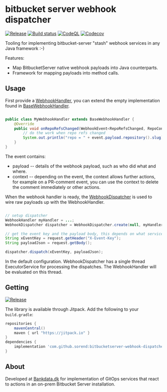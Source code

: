 # bitbucket server webhook dispatcher

[![Release](https://jitpack.io/v/sorend/bitbucketserver-webhook-dispatcher.svg)](https://jitpack.io/#sorend/bitbucketserver-webhook-dispatcher)
[![Build status](https://github.com/sorend/bitbucketserver-webhook-dispatcher/actions/workflows/build.yml/badge.svg?branch=main)](https://github.com/sorend/bitbucketserver-webhook-dispatcher/actions/?query=branch%3Amain)
[![CodeQL](https://github.com/sorend/bitbucketserver-webhook-dispatcher/actions/workflows/codeql-analysis.yml/badge.svg)](https://github.com/sorend/bitbucketserver-webhook-dispatcher/actions/workflows/codeql-analysis.yml)
[![Codecov](https://codecov.io/gh/sorend/bitbucketserver-webhook-dispatcher/branch/main/graph/badge.svg)](https://codecov.io/gh/sorend/bitbucketserver-webhook-dispatcher)

Tooling for implementing bitbucket-server "stash" webhook services in any Java framework :-)

Features:
* Map BitbucketServer native webhook payloads into Java counterparts.
* Framework for mapping payloads into method calls.

## Usage

First provide a [WebhookHandler](src/main/java/com/github/sorend/bitbucketserver/webhook/WebhookHandler.java), you can
extend the empty implementation found in [BaseWebhookHandler](src/main/java/com/github/sorend/bitbucketserver/webhook/BaseWebhookHandler.java).

```java

public class MyWebhookHandler extends BaseWebhookHandler {
    @Override
    public void onRepoRefsChanged(WebhookEvent<RepoRefsChanged, RepoContext> event) {
        // do the work when repo refs changed
        System.out.println("repo = " + event.payload.repository().slug);
    }
}
```

The event contains:
* payload -- details of the webhook payload, such as who did what and where.
* context -- depending on the event, the context allows further actions, for example on a PR-comment event, you can
  use the context to delete the comment immediately or other actions.


When the webhook handler is ready, the [WebhookDispatcher](src/main/java/com/github/sorend/bitbucketserver/webhook/WebhookDispatcher.java)
is used to wire raw payloads up with the WebhookHandler.

```java

// setup dispatcher
WebhookHandler myHandler = ...;
WebhookDispatcher dispatcher = WebhookDispatcher.create(null, myHandler);

// get the event key and the payload body, this depends on what service framework used.
String xEventKey = request.getHeader("X-Event-Key");
String payloadJson = request.getBody();

dispatcher.dispatch(xEventKey, payloadJson);
```

In the default configuration. WebhookDispatcher has a single thread ExecutorService for processing the dispatches.
The WebhookHandler will be evaluated on this thread.

## Getting

[![Release](https://jitpack.io/v/sorend/bitbucketserver-webhook-dispatcher.svg)](https://jitpack.io/#sorend/bitbucketserver-webhook-dispatcher)

The library is available through Jitpack. Add the following to your `build.gradle`:
```groovy
repositories {
    mavenCentral()
    maven { url "https://jitpack.io" }
}
dependencies {
    implementation 'com.github.sorend:bitbucketserver-webhook-dispatcher:VERSION'
}
```


## About

Developed at [Bankdata.dk](https://bankdata.dk/) for implementation of GitOps services that react to actions in
an on-prem Bitbucket Server installation.
